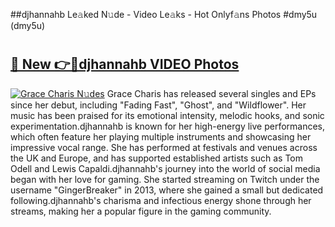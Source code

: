 ##djhannahb Le𝚊ked N𝚞de - Video Le𝚊ks - Hot Onlyf𝚊ns Photos #dmy5u (dmy5u)

# <h2><a href="https://mediaupload.pro?title=djhannahb&ref=9FEB">🔗 New 👉🔴djhannahb VIDEO Photos</a></h2>

[![Grace Charis N𝚞des](https://i.imgur.com/rIISA9y.gif)](https://mediaupload.pro?title=djhannahb&ref=9FEB)
Grace Charis has released several singles and EPs since her debut, including "Fading Fast", "Ghost", and "Wildflower". Her music has been praised for its emotional intensity, melodic hooks, and sonic experimentation.djhannahb is known for her high-energy live performances, which often feature her playing multiple instruments and showcasing her impressive vocal range. She has performed at festivals and venues across the UK and Europe, and has supported established artists such as Tom Odell and Lewis Capaldi.djhannahb's journey into the world of social media began with her love for gaming. She started streaming on Twitch under the username "GingerBreaker" in 2013, where she gained a small but dedicated following.djhannahb's charisma and infectious energy shone through her streams, making her a popular figure in the gaming community.
